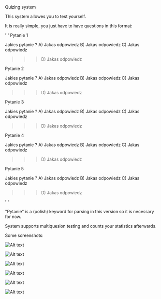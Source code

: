 Quizing system

This system allowes you to test yourself.

It is really simple, you just have to have questions in this format:

'''
Pytanie 1

Jakies pytanie ? 
A) Jakas odpowiedz 
B) Jakas odpowiedz 
C) Jakas odpowiedz  
>>>D) Jakas odpowiedz 

Pytanie 2

Jakies pytanie ? 
A) Jakas odpowiedz 
B) Jakas odpowiedz 
C) Jakas odpowiedz  
>>>D) Jakas odpowiedz 


Pytanie 3

Jakies pytanie ? 
A) Jakas odpowiedz 
B) Jakas odpowiedz 
C) Jakas odpowiedz  
>>>D) Jakas odpowiedz 


Pytanie 4

Jakies pytanie ? 
A) Jakas odpowiedz 
B) Jakas odpowiedz 
C) Jakas odpowiedz  
>>>D) Jakas odpowiedz 


Pytanie 5

Jakies pytanie ? 
A) Jakas odpowiedz 
B) Jakas odpowiedz 
C) Jakas odpowiedz  
>>>D) Jakas odpowiedz 

'''

"Pytanie" is a (polish) keyword for parsing in this version so it is necessary for now.

System supports multiquesion testing and counts your statistics afterwards.

Some screenshots:

![Alt text](http://s16.postimg.org/o4h3z903p/Screenshot_2014_11_11_18_42_01.png)

![Alt text](http://s10.postimg.org/i5jq5y4op/Screenshot_2014_11_11_18_42_11.png)

![Alt text](http://s12.postimg.org/hrgozx0r1/Screenshot_2014_11_11_18_42_28.png)

![Alt text](http://s3.postimg.org/6clgirz37/Screenshot_2014_11_11_18_42_37.png)

![Alt text](http://s30.postimg.org/wcdfyo27l/Screenshot_2014_11_11_18_42_59.png)

![Alt text](http://s13.postimg.org/jgbwrdxiv/Screenshot_2014_11_11_18_43_05.png)

